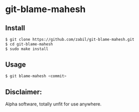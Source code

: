 # git-blame-mahesh

## Install

```bash
$ git clone https://github.com/zabil/git-blame-mahesh.git
$ cd git-blame-mahesh
$ sudo make install
```

## Usage

```bash
$ git blame-mahesh <commit>
```

## Disclaimer:
Alpha software, totally unfit for use anywhere. 
